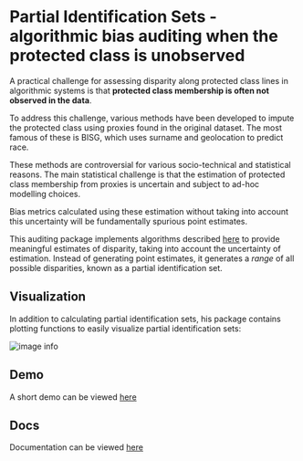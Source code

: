 # Partial Identification Sets - algorithmic bias auditing when the protected class is unobserved 

A practical challenge for assessing disparity along protected class lines in algorithmic systems is that **protected class membership is often not observed in the data**.

To address this challenge, various methods have been developed to impute the protected class using proxies found in the original dataset. The most famous of these is BISG, which uses surname and geolocation to predict race.

These methods are controversial for various socio-technical and statistical reasons. The main statistical challenge
 is that the estimation of protected class membership from proxies is uncertain and subject to ad-hoc
  modelling choices. 
  
  Bias metrics calculated using these estimation without taking into account this uncertainty will be fundamentally spurious point estimates. 

This auditing package implements algorithms described [here](https://arxiv.org/pdf/1906.00285.pdf) to provide meaningful estimates of disparity, taking into account the uncertainty of estimation. Instead of generating point estimates, it generates a *range* of all possible disparities, known as a partial identification set.
   
## Visualization

In addition to calculating partial identification sets, his package contains plotting functions to easily visualize partial identification sets:

![image info](https://i.ibb.co/DLzB7Ws/download.png)

## Demo

A short demo can be viewed [here](https://github.com/relaxedplan/partial-identification-sets/blob/master/demo.ipynb)

## Docs

Documentation can be viewed [here](https://htmlpreview.github.io/?https://raw.githubusercontent.com/relaxedplan/partial-identification-sets/master/html/fairness/PartialIdentification.html)
